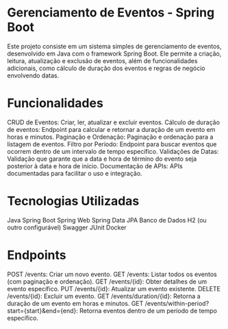 # Gerenciamento de Eventos - Spring Boot
Este projeto consiste em um sistema simples de gerenciamento de eventos, desenvolvido em Java com o framework Spring Boot. Ele permite a criação, leitura, atualização e exclusão de eventos, além de funcionalidades adicionais, como cálculo de duração dos eventos e regras de negócio envolvendo datas.

# Funcionalidades
CRUD de Eventos: Criar, ler, atualizar e excluir eventos.
Cálculo de duração de eventos: Endpoint para calcular e retornar a duração de um evento em horas e minutos.
Paginação e Ordenação: Paginação e ordenação para a listagem de eventos.
Filtro por Período: Endpoint para buscar eventos que ocorrem dentro de um intervalo de tempo específico.
Validações de Datas: Validação que garante que a data e hora de término do evento seja posterior à data e hora de início.
Documentação de APIs: APIs documentadas para facilitar o uso e integração.

# Tecnologias Utilizadas
Java
Spring Boot
Spring Web
Spring Data JPA
Banco de Dados H2 (ou outro configurável)
Swagger
JUnit
Docker


# Endpoints
POST /events: Criar um novo evento.
GET /events: Listar todos os eventos (com paginação e ordenação).
GET /events/{id}: Obter detalhes de um evento específico.
PUT /events/{id}: Atualizar um evento existente.
DELETE /events/{id}: Excluir um evento.
GET /events/duration/{id}: Retorna a duração de um evento em horas e minutos.
GET /events/within-period?start={start}&end={end}: Retorna eventos dentro de um período de tempo específico.
